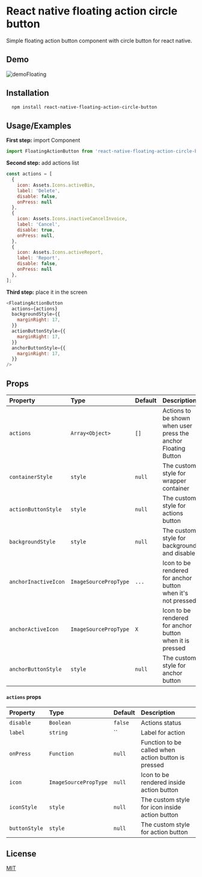
# React native floating action circle button

Simple floating action button component with circle button for react native.




## Demo

![demoFloating](https://user-images.githubusercontent.com/80142234/187081864-8d45206c-68bb-458d-9043-e71a65bc6f7c.gif)



## Installation

```bash
  npm install react-native-floating-action-circle-button
```

## Usage/Examples

**First step:** import Component
```javascript
import FloatingActionButton from 'react-native-floating-action-circle-button'
```

**Second step:** add actions list
```javascript
const actions = [
  {
    icon: Assets.Icons.activeBin,
    label: 'Delete',
    disable: false,
    onPress: null
  },
  {
    icon: Assets.Icons.inactiveCancelInvoice,
    label: 'Cancel',
    disable: true,
    onPress: null,
  },
  {
    icon: Assets.Icons.activeReport,
    label: 'Report',
    disable: false,
    onPress: null
  },
];
```

**Third step:** place it in the screen
```javascript
<FloatingActionButton 
  actions={actions}
  backgroundStyle={{
    marginRight: 17,
  }}
  actionButtonStyle={{
    marginRight: 17,
  }}
  anchorButtonStyle={{
    marginRight: 17,
  }}
/>
```

## Props

| Property  | Type            | Default | Description                |
| :-------- | :-------        |:---  | :------------------------- |
| `actions` | `Array<Object>` |`[]`  | Actions to be shown when user press the anchor Floating Button |
| `containerStyle` | `style`  |`null`| The custom style for wrapper container |
| `actionButtonStyle` | `style` | `null` | The custom style for actions button |
| `backgroundStyle` | `style` | `null` | The custom style for background and disable |
| `anchorInactiveIcon` | `ImageSourcePropType` | `...` | Icon to be rendered for anchor button when it's not pressed |
| `anchorActiveIcon` | `ImageSourcePropType` | `X` | Icon to be rendered for anchor button when it is pressed |
| `anchorButtonStyle` | `style` | `null` | The custom style for anchor button |

#### `actions` props

| Property  | Type            | Default | Description                |
| :-------- | :-------        |:---  | :------------------------- |
| `disable` | `Boolean` |`false`| Actions status |
| `label` | `string`  |``| Label for action |
| `onPress` | `Function` | `null` | Function to be called when action button is pressed |
| `icon` | `ImageSourcePropType` | `null` | Icon to be rendered inside action button |
| `iconStyle` | `style` | `null` | The custom style for icon inside action button |
| `buttonStyle` | `style` | `null` | The custom style for action button |



## License

[MIT](https://choosealicense.com/licenses/mit/)

